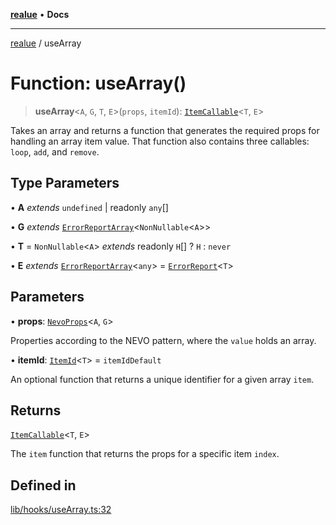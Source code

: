 [**realue**](../README.md) • **Docs**

***

[realue](../README.md) / useArray

# Function: useArray()

> **useArray**\<`A`, `G`, `T`, `E`\>(`props`, `itemId`): [`ItemCallable`](../interfaces/ItemCallable.md)\<`T`, `E`\>

Takes an array and returns a function that generates the required props for handling an array item value.
That function also contains three callables: `loop`, `add`, and `remove`.

## Type Parameters

• **A** *extends* `undefined` \| readonly `any`[]

• **G** *extends* [`ErrorReportArray`](../type-aliases/ErrorReportArray.md)\<`NonNullable`\<`A`\>\>

• **T** = `NonNullable`\<`A`\> *extends* readonly `H`[] ? `H` : `never`

• **E** *extends* [`ErrorReportArray`](../type-aliases/ErrorReportArray.md)\<`any`\> = [`ErrorReport`](../type-aliases/ErrorReport.md)\<`T`\>

## Parameters

• **props**: [`NevoProps`](../type-aliases/NevoProps.md)\<`A`, `G`\>

Properties according to the NEVO pattern, where the `value` holds an array.

• **itemId**: [`ItemId`](../type-aliases/ItemId.md)\<`T`\> = `itemIdDefault`

An optional function that returns a unique identifier for a given array `item`.

## Returns

[`ItemCallable`](../interfaces/ItemCallable.md)\<`T`, `E`\>

The `item` function that returns the props for a specific item `index`.

## Defined in

[lib/hooks/useArray.ts:32](https://github.com/nevoland/realue/blob/23357baeee67e2e83a0bceccc257348ca52e5775/lib/hooks/useArray.ts#L32)

